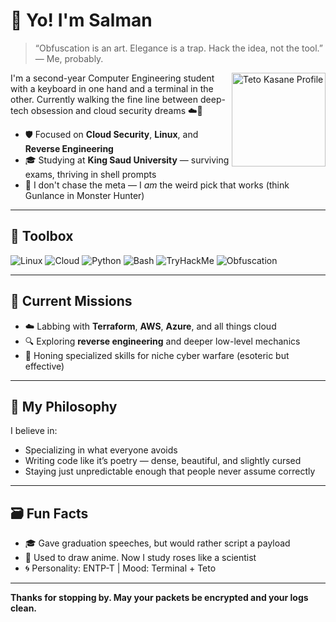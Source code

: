 # 👋 Yo! I'm Salman

> “Obfuscation is an art. Elegance is a trap. Hack the idea, not the tool.”  
> — Me, probably.

<img src="https://www.pinterest.com/pin/149463281376651372/" width="150" align="right" alt="Teto Kasane Profile" />

I'm a second-year Computer Engineering student with a keyboard in one hand and a terminal in the other. Currently walking the fine line between deep-tech obsession and cloud security dreams ☁️🔐

- 🛡️ Focused on **Cloud Security**, **Linux**, and **Reverse Engineering**
- 🎓 Studying at **King Saud University** — surviving exams, thriving in shell prompts
- 🧠 I don't chase the meta — I *am* the weird pick that works (think Gunlance in Monster Hunter)

---

## 🧰 Toolbox

![Linux](https://img.shields.io/badge/Linux-Fedora-282C34?logo=linux&logoColor=white)
![Cloud](https://img.shields.io/badge/Cloud-Engineer-blue?logo=azuredevops)
![Python](https://img.shields.io/badge/Python-3.x-yellow?logo=python)
![Bash](https://img.shields.io/badge/Shell-Bash-lightgrey?logo=gnubash)
![TryHackMe](https://img.shields.io/badge/TryHackMe-Junior%20Penetration%20Tester-red)
![Obfuscation](https://img.shields.io/badge/-Obfuscation-informational)

---

## 🎯 Current Missions

- ☁️ Labbing with **Terraform**, **AWS**, **Azure**, and all things cloud
- 🔍 Exploring **reverse engineering** and deeper low-level mechanics
- 🧩 Honing specialized skills for niche cyber warfare (esoteric but effective)

---

## 📜 My Philosophy

I believe in:
- Specializing in what everyone avoids
- Writing code like it’s poetry — dense, beautiful, and slightly cursed
- Staying just unpredictable enough that people never assume correctly

---

## 🗃️ Fun Facts

- 🎓 Gave graduation speeches, but would rather script a payload
- 🌸 Used to draw anime. Now I study roses like a scientist
- 🌀 Personality: ENTP-T | Mood: Terminal + Teto

---

**Thanks for stopping by. May your packets be encrypted and your logs clean.**

